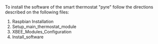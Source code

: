 To install the software of the smart thermostat "pyre" follow the directions described on the following files:
1. Raspbian Installation
2. Setup_main_thermostat_module
3. XBEE_Modules_Configuration
4. Install_software

